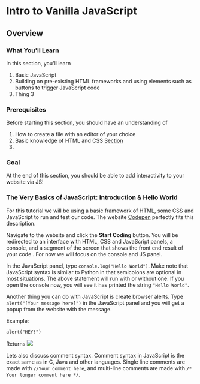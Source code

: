 
# Intro to Vanilla JavaScript
## Overview

### What You'll Learn
In this section, you'll learn
1. Basic JavaScript
2. Building on pre-existing HTML frameworks and using elements such as buttons to trigger JavaScript code
3. Thing 3

### Prerequisites
Before starting this section, you should have an understanding of
1. How to create a file with an editor of your choice
2. Basic knowledge of HTML and CSS [Section](Link) <!-- nav to html css tut !-->
3.

### Goal
At the end of this section, you should be able to add interactivity to your website via JS!

### The Very Basics of JavaScript: Introduction & Hello World
For this tutorial we will be using a basic framework of HTML, some CSS and JavaScript to run and test our code. The website [Codepen](https://www.codepen.io/) perfectly fits this description.

Navigate to the website and click the **Start Coding** button. You will be redirected to an interface with HTML, CSS and JavaScript panels, a console, and a segment of the screen that shows the front end result of your code <!-- last part needs to be reworded idk how to describe it !-->. For now we will focus on the console and JS panel.

In the JavaScript panel, type ```console.log("Hello World")```. Make note that JavaScript syntax is similar to Python in that semicolons are optional in most situations. The above statement will run with or without one. If you open the console now, you will see it has printed the string ```"Hello World"```.

Another thing you can do with JavaScript is create browser alerts. Type ```alert("[Your message here]")``` in the JavaScript panel and you will get a popup from the website with the message.

Example:
```
alert("HEY!")
```
Returns
![](Alert.png)

Lets also discuss comment syntax. Comment syntax in JavaScript is the exact same as in C, Java and other languages. Single line comments are made with ```//Your comment here```, and multi-line comments are made with ```/* Your longer comment here */```.
